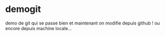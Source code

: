 demogit
=======

demo de git qui se passe bien
et maintenant on modifie depuis github !
ou encore depuis machine locale...
